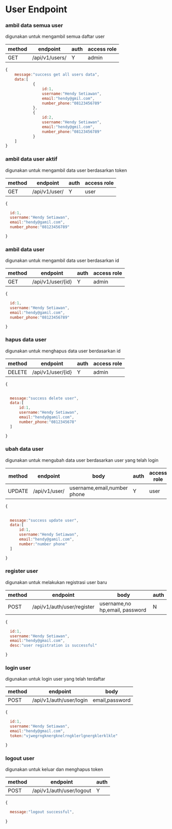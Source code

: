  #  User Endpoint

  ### ambil data semua user
  digunakan untuk mengambil semua daftar user

| method | endpoint         | auth   |access role|
|--------|------------------|--------|-----------|
| GET    | /api/v1/users/   |  Y      |admin      |


``` js
{
    message:"success get all users data",
    data:[
            {
                id:1,
                username:"Hendy Setiawan",
                email:"hendy@gmil.com",
                number_phone:"08123456789"
            },
            {
                id:2,
                username:"Hendy Setiawan",
                email:"hendy@gmil.com",
                number_phone:"08123456789"
            }
    ]
}
   ```

 ### ambil data user aktif
  digunakan untuk mengambil data user berdasarkan token

| method | endpoint         | auth   |access role|
|--------|------------------|--------|-----------|
| GET    | /api/v1/user/|  Y     |user  |


``` js
{

  id:1,
  username:"Hendy Setiawan",
  email:"hendy@gamil.com",
  number_phone:"08123456789"

}
   ```


### ambil data user
  digunakan untuk mengambil data user berdasarkan id

| method | endpoint         | auth   |access role|
|--------|------------------|--------|-----------|
| GET    | /api/v1/user/{id}|  Y     |admin     |


``` js
{

  id:1,
  username:"Hendy Setiawan",
  email:"hendy@gamil.com",
  number_phone:"08123456789"

}
   ```


 ### hapus data user
  digunakan untuk menghapus data user berdasarkan id

| method | endpoint         | auth   |access role|
|--------|------------------|--------|-----------|
| DELETE    | /api/v1/user/{id}  |  Y   |admin

``` js
{

  
  message:"success delete user",
  data:[
      id:1,
      username:"Hendy Setiawan",
      email:"hendy@gamil.com",
      number_phone:"0812345678"
  ]

}
   ```


### ubah data user
  digunakan untuk mengubah data user berdasarkan user yang telah login

| method | endpoint         |body                       | auth|access role|
|--------|------------------|---------------------------|-----|-----------|
| UPDATE | /api/v1/user/    |username,email,number phone|Y    |user       |

``` js
{

  
  message:"success update user",
  data:[
      id:1,
      username:"Hendy Setiawan",
      email:"hendy@gamil.com",
      number:"number phone"
  ]

}
   ```

 ### register user
 digunakan untuk melakukan registrasi user baru

| method | endpoint                    | body                           |auth |
|--------|-----------------------------|--------------------------------|-----|
| POST   | /api/v1/auth/user/register  |username,no hp,email, password  |N    |


``` js
{

  id:1,
  username:"Hendy Setiawan",
  email:"hendy@gmail.com",
  desc:"user registration is successful"

}
   ```

### login user
digunakan untuk login user yang telah terdaftar

| method | endpoint                 | body              |
|--------|--------------------------|-------------------|
| POST   | /api/v1/auth/user/login  | email,password |

``` js
{

  id:1,
  username:"Hendy Setiawan",
  email:"hendy@gmail.com",
  token:"vjwegrngknergknelrngklerlgnergklerklkle"

}
   ```

### logout user
digunakan untuk keluar dan menghapus token

| method | endpoint                 | auth|
|--------|--------------------------|-----|
| POST   | /api/v1/auth/user/logout |Y|

``` js
{

  message:"logout successful",
  
}
   ```
